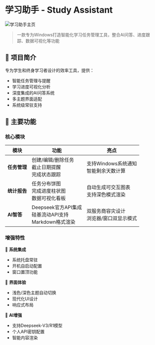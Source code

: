 # 学习助手 - Study Assistant

![学习助手主页](https://cdn.luogu.com.cn/upload/image_hosting/5m9ttj2e.png)

> 一款专为Windows打造智能化学习任务管理工具，整合AI问答、进度跟踪、数据可视化等功能

## 📌 项目简介
专为学生和终身学习者设计的效率工具，提供：
- 智能任务管理与提醒
- 学习进度可视化分析
- 深度集成的AI问答系统
- 多主题界面适配
- 系统级常驻支持

## 🚀 主要功能
### 核心模块
| 模块 | 功能 | 亮点 |
|------|------|------|
| **任务管理** | 创建/编辑/删除任务<br>截止日期提醒<br>完成状态跟踪 | 支持Windows系统通知<br>智能剩余天数计算 |
| **统计报告** | 任务分布饼图<br>完成进度柱状图<br>数据可视化看板 | 自动生成可交互图表<br>支持深色模式渲染 |
| **AI智答** | Deepseek官方API集成<br>硅基流动API支持<br>Markdown格式渲染 | 双服务商容灾设计<br>浏览器/窗口双显示模式 |

### 增强特性
🔧 **系统集成**
- 系统托盘常驻
- 开机自启动配置
- 窗口置顶功能

🎨 **界面体验**
- 浅色/深色主题自动切换
- 现代化UI设计
- 响应式布局

🤖 **AI增强**
- 支持Deepseek-V3/R1模型
- 个人API密钥配置
- 智能内容渲染